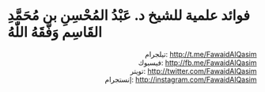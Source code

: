 # فوائد علمية للشيخ د. عَبْدُ المُحْسِنِ بن مُحَمَّدِ القَاسِم وَفَّقَهُ اللّٰهُ

<p align="right">
تيلجرام: <a href="http://t.me/FawaidAlQasim">http://t.me/FawaidAlQasim</a><br/>
فيسبوك: <a href="http://fb.me/FawaidAlQasim">http://fb.me/FawaidAlQasim</a><br/>
تويتر: <a href="http://twitter.com/FawaidAlQasim">http://twitter.com/FawaidAlQasim</a><br/>
إنستجرام: <a href="http://instagram.com/FawaidAlQasim">http://instagram.com/FawaidAlQasim</a><br/></p>
